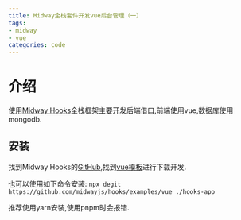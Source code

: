 ```yaml
---
title: Midway全栈套件开发vue后台管理（一）
tags: 
- midway
- vue
categories: code
---
```


# 介绍
使用[Midway Hooks](https://midwayjs.org/docs/hooks/client)全栈框架主要开发后端借口,前端使用vue,数据库使用mongodb.

## 安装
找到Midway Hooks的[GitHub](https://github.com/midwayjs/hooks),找到[vue模板](https://github.com/midwayjs/hooks/tree/main/examples/vue)进行下载开发.

也可以使用如下命令安装:
`npx degit https://github.com/midwayjs/hooks/examples/vue ./hooks-app`

推荐使用yarn安装,使用pnpm时会报错.

